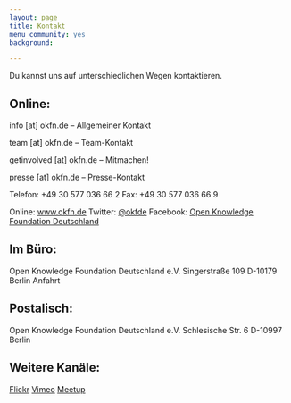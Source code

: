 ```yaml
---
layout: page
title: Kontakt
menu_community: yes
background:

---
```


Du kannst uns auf unterschiedlichen Wegen kontaktieren.

## Online:

info [at] okfn.de   –   Allgemeiner Kontakt

team [at] okfn.de   –   Team-Kontakt

getinvolved [at] okfn.de   –   Mitmachen!

presse [at] okfn.de   –   Presse-Kontakt

Telefon: +49 30 577 036 66 2
Fax: +49 30 577 036 66 9

Online: www.okfn.de
Twitter: [@okfde](http://twitter.com/okfde)
Facebook: [Open Knowledge Foundation Deutschland](https://www.facebook.com/pages/Open-Knowledge-Foundation-Deutschland)

## Im Büro:

Open Knowledge Foundation Deutschland e.V.
Singerstraße 109
D-10179 Berlin
Anfahrt

## Postalisch:

Open Knowledge Foundation Deutschland e.V.
Schlesische Str. 6
D-10997 Berlin

## Weitere Kanäle:

[Flickr](http://www.flickr.com/photos/okfde)
[Vimeo](http://vimeo.com/okfn)
[Meetup](http://www.meetup.com/OpenKnowledgeFoundation/Berlin-DE/)
